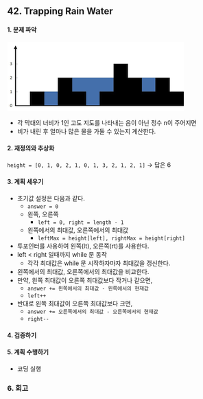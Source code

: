 ## 42. Trapping Rain Water
#### 1. 문제 파악
![img.png](img.png)
- 각 막대의 너비가 1인 고도 지도를 나타내는 음이 아닌 정수 n이 주어지면 
- 비가 내린 후 얼마나 많은 물을 가둘 수 있는지 계산한다.
#### 2. 재정의와 추상화
`height = [0, 1, 0, 2, 1, 0, 1, 3, 2, 1, 2, 1]`
-> 답은 6
#### 3. 계획 세우기
- 초기값 설정은 다음과 같다.
  - `answer = 0` 
  - 왼쪽, 오른쪽
    - `left = 0, right = length - 1`
  - 왼쪽에서의 최대값, 오른쪽에서의 최대값
    - `leftMax = height[left], rightMax = height[right]`
- 투포인터를 사용하여 왼쪽(lt), 오른쪽(rt)를 사용한다.
- left < right 일때까지 while 문 동작
  - 각각 최대값은 while 문 시작하자마자 최대값을 갱신한다.
- 왼쪽에서의 최대값, 오른쪽에서의 최대값을 비교한다.
- 만약, 왼쪽 최대값이 오른쪽 최대값보다 작거나 같으면,
  - `answer += 왼쪽에서의 최대값 - 왼쪽에서의 현재값`
  - `left++`
- 반대로 왼쪽 최대값이 오른쪽 최대값보다 크면,
  - `answer += 오른쪽에서의 최대값 - 오른쪽에서의 현재값`
  - `right--`
#### 4. 검증하기
#### 5. 계획 수행하기
- 코딩 실행

### 6. 회고
